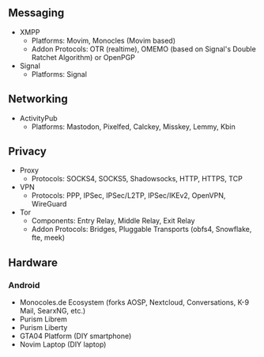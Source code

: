 ## Messaging
- XMPP
	- Platforms: Movim, Monocles (Movim based)
	- Addon Protocols: OTR (realtime), OMEMO (based on Signal's Double Ratchet Algorithm) or OpenPGP
- Signal
	- Platforms: Signal
## Networking
- ActivityPub
	- Platforms: Mastodon, Pixelfed, Calckey, Misskey, Lemmy, Kbin
## Privacy
- Proxy
	- Protocols: SOCKS4, SOCKS5, Shadowsocks, HTTP, HTTPS, TCP
- VPN
	- Protocols: PPP, IPSec, IPSec/L2TP, IPSec/IKEv2, OpenVPN, WireGuard
- Tor
	- Components: Entry Relay, Middle Relay, Exit Relay
	- Addon Protocols: Bridges, Pluggable Transports (obfs4, Snowflake, fte, meek)
## Hardware
### Android
- Monocoles.de Ecosystem (forks AOSP, Nextcloud, Conversations, K-9 Mail, SearxNG, etc.)
- Purism Librem
- Purism Liberty
- GTA04 Platform (DIY smartphone)
- Novim Laptop (DIY laptop)